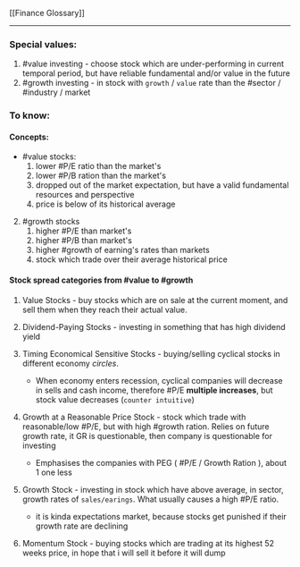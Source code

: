 [[Finance Glossary]]
***
### Special values:
1. #value investing - choose stock which are under-performing in current temporal period, but have reliable fundamental and/or value in the future 
2. #growth investing -  in stock with `growth` / `value` rate than the #sector / #industry / market 

### To know:

#### Concepts:
- #value stocks:
	1. lower #P/E ratio than the market's
	2. lower #P/B ration than the market's
	3. dropped out of the market expectation, but have a valid fundamental resources and perspective 
	4. price is below of its historical average 

2. #growth stocks
	1. higher #P/E than market's
	2. higher #P/B than market's 
	3. higher #growth of earning's rates than markets 
	4. stock which trade over their average historical price 

#### Stock spread categories from #value to #growth
1. Value Stocks - buy stocks which are on sale at the current moment, and sell them when they reach their actual value. 

2. Dividend-Paying Stocks - investing in something that has high dividend yield 

3. Timing Economical Sensitive Stocks - buying/selling cyclical stocks in different economy *circles*. 
	- When economy enters recession, cyclical companies will decrease in sells and cash income, therefore #P/E **multiple increases**, but stock value decreases (`counter intuitive`)

4. Growth at a Reasonable Price Stock - stock which trade with reasonable/low #P/E, but with high #growth ration. Relies on future growth rate, it GR is questionable, then company is questionable for investing 
	- Emphasises  the companies with PEG ( #P/E / Growth Ration ), about 1 one less 

5. Growth Stock - investing in stock which have above average, in sector, growth rates of `sales/earings`.  What usually causes a high #P/E ratio. 
	- it is kinda expectations market, because stocks get punished if their growth rate are declining 

6. Momentum Stock - buying stocks which are trading at its highest 52 weeks price, in hope that i will sell it before it will dump